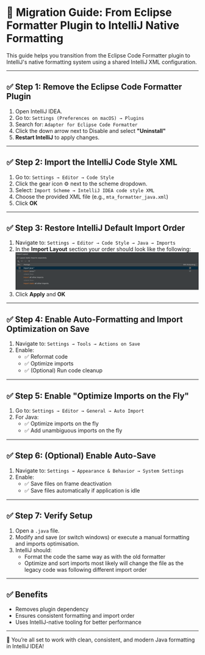 # 🚀 Migration Guide: From Eclipse Formatter Plugin to IntelliJ Native Formatting

This guide helps you transition from the Eclipse Code Formatter plugin to IntelliJ's native formatting system using a shared IntelliJ XML configuration.

---

## ✅ Step 1: Remove the Eclipse Code Formatter Plugin

1. Open IntelliJ IDEA.
2. Go to: `Settings (Preferences on macOS) → Plugins`
3. Search for: `Adapter for Eclipse Code Formatter`
4. Click the down arrow next to Disable and select **"Uninstall"**
5. **Restart IntelliJ** to apply changes.

---

## ✅ Step 2: Import the IntelliJ Code Style XML

1. Go to: `Settings → Editor → Code Style`
2. Click the gear icon ⚙️ next to the scheme dropdown.
3. Select: `Import Scheme → IntelliJ IDEA code style XML`
4. Choose the provided XML file (e.g., `mta_formatter_java.xml`)
5. Click **OK**

---

## ✅ Step 3: Restore IntelliJ Default Import Order

1. Navigate to: `Settings → Editor → Code Style → Java → Imports`
2. In the **Import Layout** section your order should look like the following:
![alt text](image.png)
3. Click **Apply** and **OK**

---

## ✅ Step 4: Enable Auto-Formatting and Import Optimization on Save

1. Navigate to: `Settings → Tools → Actions on Save`
2. Enable:
   - ✅ Reformat code
   - ✅ Optimize imports
   - ✅ (Optional) Run code cleanup

---

## ✅ Step 5: Enable "Optimize Imports on the Fly"

1. Go to: `Settings → Editor → General → Auto Import`
2. For Java:
   - ✅ Optimize imports on the fly
   - ✅ Add unambiguous imports on the fly

---

## ✅ Step 6: (Optional) Enable Auto-Save

1. Navigate to: `Settings → Appearance & Behavior → System Settings`
2. Enable:
   - ✅ Save files on frame deactivation
   - ✅ Save files automatically if application is idle

---

## ✅ Step 7: Verify Setup

1. Open a `.java` file.
2. Modify and save (or switch windows) or execute a manual formatting and imports optimisation.
3. IntelliJ should:
   - Format the code the same way as with the old formatter
   - Optimize and sort imports most likely will change the file as the legacy code was following different import order

---

## ✅ Benefits

- Removes plugin dependency
- Ensures consistent formatting and import order
- Uses IntelliJ-native tooling for better performance

---

🎉 You’re all set to work with clean, consistent, and modern Java formatting in IntelliJ IDEA!